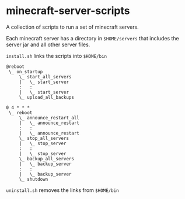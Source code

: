# minecraft-server-scripts
A collection of scripts to run a set of minecraft servers.

Each minecraft server has a directory in `$HOME/servers` that includes the server jar and all other server files.

`install.sh` links the scripts into `$HOME/bin`
```
@reboot
 \_ on_startup
     \_ start_all_servers
     |   \_ start_server
     :   :
     |   \_ start_server
     \_ upload_all_backups

0 4 * * *
 \_ reboot
     \_ announce_restart_all
     |   \_ announce_restart
     :   :
     |   \_ announce_restart
     \_ stop_all_servers
     |   \_ stop_server
     :   :
     |   \_ stop_server
     \_ backup_all_servers
     |   \_ backup_server
     :   :
     |   \_ backup_server
     \_ shutdown
```

`uninstall.sh` removes the links from `$HOME/bin`
